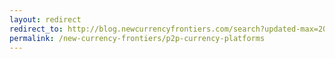 ```yaml
---
layout: redirect
redirect_to: http://blog.newcurrencyfrontiers.com/search?updated-max=2009-03-26T09%3A59%3A00-07%3A00&amp;max-results=20
permalink: /new-currency-frontiers/p2p-currency-platforms
---
```

